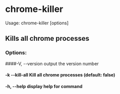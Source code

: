 # chrome-killer

Usage: chrome-killer [options]

## Kills all chrome processes

### Options:
  ####-V, --version  output the version number 
  #### -k --kill-all  Kill all chrome processes (default: false)
  #### -h, --help     display help for command
